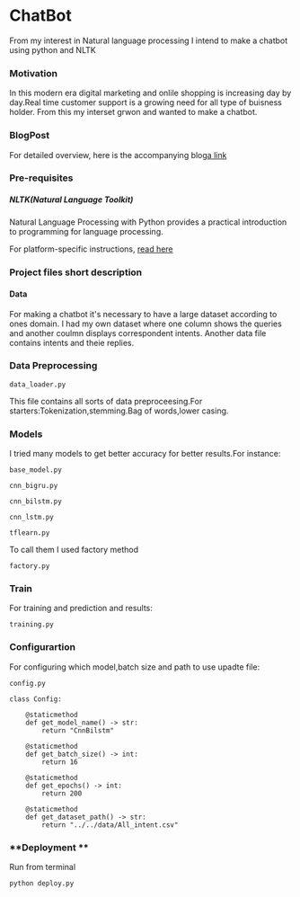 # **ChatBot**
From my interest in Natural language processing I intend to make a chatbot using python and NLTK
### **Motivation**
In this modern era digital marketing and onlile shopping is increasing day by day.Real time customer support is a growing need for all type of buisness holder. From this my interset grwon and wanted to make a chatbot.
### **BlogPost**
For detailed overview, here is the accompanying blog[a link](https://medium.com/analytics-vidhya/building-a-simple-chatbot-in-python-using-nltk-7c8c8215ac6e)
### **Pre-requisites**
##### **NLTK(Natural Language Toolkit)**

Natural Language Processing with Python provides a practical introduction to programming for language processing.

For platform-specific instructions, [read here](https://www.nltk.org/install.html)
### **Project files short description**
#### **Data**
For making a chatbot it's necessary to have a large dataset according to ones domain. I had my own dataset where one column shows the queries and another coulmn displays correspondent  intents. Another data file contains intents and theie replies.
### **Data Preprocessing**
```
data_loader.py
```
This file contains all sorts of data preproceesing.For starters:Tokenization,stemming.Bag of words,lower casing.
### **Models**
I tried many models to get better accuracy for better results.For instance:
```
base_model.py
```
```
cnn_bigru.py
```
```
cnn_bilstm.py
```
```
cnn_lstm.py
```
```
tflearn.py
```
To call them I used factory method
```
factory.py
```

### **Train**
For training and prediction and results:
```
training.py
```
### **Configurartion**
For configuring which model,batch size and path to use upadte file:
```
config.py

class Config:

    @staticmethod
    def get_model_name() -> str:
        return "CnnBilstm"

    @staticmethod
    def get_batch_size() -> int:
        return 16

    @staticmethod
    def get_epochs() -> int:
        return 200

    @staticmethod
    def get_dataset_path() -> str:
        return "../../data/All_intent.csv"
```

### **Deployment **
Run from terminal
```
python deploy.py
```
